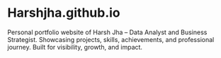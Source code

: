 # Harshjha.github.io
Personal portfolio website of Harsh Jha – Data Analyst and Business Strategist. Showcasing projects, skills, achievements, and professional journey. Built for visibility, growth, and impact.
